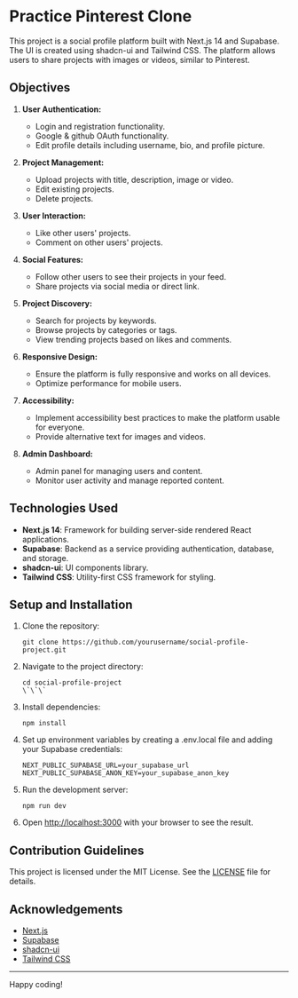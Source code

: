 
# Practice Pinterest Clone

This project is a social profile platform built with Next.js 14 and Supabase. The UI is created using shadcn-ui and Tailwind CSS. The platform allows users to share projects with images or videos, similar to Pinterest. 

## Objectives

1. **User Authentication:**
   - Login and registration functionality.
   - Google & github OAuth functionality.
   - Edit profile details including username, bio, and profile picture.

2. **Project Management:**
   - Upload projects with title, description, image or video.
   - Edit existing projects.
   - Delete projects.

3. **User Interaction:**
   - Like other users' projects.
   - Comment on other users' projects.

4. **Social Features:**
   - Follow other users to see their projects in your feed.
   - Share projects via social media or direct link.

5. **Project Discovery:**
   - Search for projects by keywords.
   - Browse projects by categories or tags.
   - View trending projects based on likes and comments.

7. **Responsive Design:**
   - Ensure the platform is fully responsive and works on all devices.
   - Optimize performance for mobile users.

8. **Accessibility:**
   - Implement accessibility best practices to make the platform usable for everyone.
   - Provide alternative text for images and videos.

10. **Admin Dashboard:**
    - Admin panel for managing users and content.
    - Monitor user activity and manage reported content.

## Technologies Used

- **Next.js 14**: Framework for building server-side rendered React applications.
- **Supabase**: Backend as a service providing authentication, database, and storage.
- **shadcn-ui**: UI components library.
- **Tailwind CSS**: Utility-first CSS framework for styling.

## Setup and Installation

1. Clone the repository:
   ```
   git clone https://github.com/yourusername/social-profile-project.git
   ```
2. Navigate to the project directory:
   ```
   cd social-profile-project
   \`\`\`
3. Install dependencies:
   ```
   npm install
   ```
4. Set up environment variables by creating a .env.local file and adding your Supabase credentials:
   ```
   NEXT_PUBLIC_SUPABASE_URL=your_supabase_url
   NEXT_PUBLIC_SUPABASE_ANON_KEY=your_supabase_anon_key
   ```
5. Run the development server:
   ```
   npm run dev
   ```
6. Open [http://localhost:3000](http://localhost:3000) with your browser to see the result.

## Contribution Guidelines

This project is licensed under the MIT License. See the [LICENSE](LICENSE) file for details.

## Acknowledgements

- [Next.js](https://nextjs.org/)
- [Supabase](https://supabase.io/)
- [shadcn-ui](https://github.com/shadcn/ui)
- [Tailwind CSS](https://tailwindcss.com/)

---

Happy coding!
